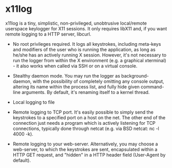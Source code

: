 # x11log

x11log is a tiny, simplistic, non-privileged, unobtrusive local/remote
userspace keylogger for X11 sessions. It only requires libX11 and, if
you want remote logging to a HTTP server, libcurl.

 - No root privileges required. It logs all keystrokes, including meta-keys and
   modifiers of the user who is running the application, as long as he/she has 
   an actively running X session. However, it's not necessary to run the logger
   from within the X environment (e.g. a graphical xterminal) - it also works 
   when called via SSH or on a virtual console.

 - Stealthy daemon mode. You may run the logger as background-daemon, with the
   possibility of completely omitting any console output, altering its name
   within the process list, and fully hide given command-line arguments. By
   default, it's renaming itself to a kernel thread.
 
 - Local logging to file
 
 - Remote logging to TCP port. It's easily possible to simply send the keystrokes
   to a specified port on a host on the net. The other end of the connection just 
   needs a program which is actively listening for TCP connections, typically done
   through netcat (e.g. via BSD netcat: nc -l 4000 -k).
 
 - Remote logging to your web-server. Alternatively, you may choose a web-server,
   to which the keystrokes are sent, encapsulated within a HTTP GET request, and 
   "hidden" in a HTTP header field (User-Agent by default).


